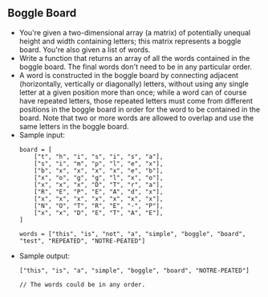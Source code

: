 ## Boggle Board

- You're given a two-dimensional array (a matrix) of potentially unequal height and width containing letters; this matrix represents a boggle board. You're also given a list of words.
- Write a function that returns an array of all the words contained in the boggle board. The final words don't need to be in any particular order.
- A word is constructed in the boggle board by connecting adjacent (horizontally, vertically or diagonally) letters, without using any single letter at a given position more than once; while a word can of course have repeated letters, those repeated letters must come from different positions in the boggle board in order for the word to be contained in the board. Note that two or more words are allowed to overlap and use the same letters in the boggle board.
- Sample input:
    ~~~
    board = [ 
        ["t", "h", "i", "s", "i", "s", "a"], 
        ["s", "i", "m", "p", "l", "e", "x"], 
        ["b", "x", "x", "x", "x", "e", "b"], 
        ["x", "o", "g", "g", "l", "x", "o"], 
        ["x", "x", "x", "D", "T", "r", "a"], 
        ["R", "E", "P", "E", "A", "d", "x"], 
        ["x", "x", "x", "x", "x", "x", "x"], 
        ["N", "O", "T", "R", "E", "-", "P"], 
        ["x", "x", "D", "E", "T", "A", "E"], 
    ]
    
    words = ["this", "is", "not", "a", "simple", "boggle", "board", "test", "REPEATED", "NOTRE-PEATED"]
    ~~~
- Sample output:
    ~~~
    ["this", "is", "a", "simple", "boggle", "board", "NOTRE-PEATED"]

    // The words could be in any order.
    ~~~
